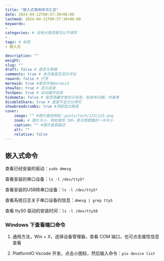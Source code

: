 ```yaml
---
title: "嵌入式常用命令汇总"
date: 2024-04-12T00:57:30+08:00
lastmod: 2024-04-12T00:57:30+08:00
keywords: 
- 
categories: # 没有分类界面可以不填写
- 
tags: # 标签
- 嵌入式

description: ""
weight:
slug: ""
draft: false # 是否为草稿
comments: true # 本页面是否显示评论
reward: false # 打赏
mermaid: true #是否开启mermaid
showToc: true # 显示目录
TocOpen: true # 自动展开目录
hidemeta: false # 是否隐藏文章的元信息，如发布日期、作者等
disableShare: true # 底部不显示分享栏
showbreadcrumbs: true #顶部显示路径
cover:
    image: "" #图片路径例如：posts/tech/123/123.png
    zoom: # 图片大小，例如填写 50% 表示原图像的一半大小
    caption: "" #图片底部描述
    alt: ""
    relative: false
---
```


## 嵌入式命令

查看已经安装的驱动：`sudo dmesg`  

查看安装的串口设备：`ls -l /dev/ttyS*` 

查看安装的USB转串口设备：`ls -l /dev/ttyS*` 

查看系统日志关于串口设备的信息：`dmesg | grep ttyS` 

查看 ttyS0 驱动的安装时间：`ls -l /dev/ttyS0`  

### Windows 下查看端口命令

1. 通用方法，Win + X，选择设备管理器，查看 COM 端口，也可点击属性信息查看

2. PlatformIO Vscode 开发，点击小图标，然后输入命令：`pio device list`



